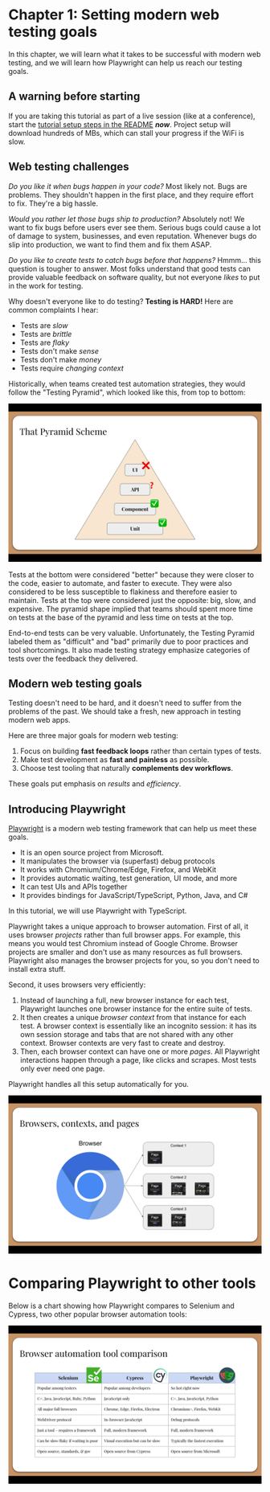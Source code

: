 # Chapter 1: Setting modern web testing goals

In this chapter,
we will learn what it takes to be successful with modern web testing,
and we will learn how Playwright can help us reach our testing goals.


## A warning before starting

If you are taking this tutorial as part of a live session (like at a conference),
start the [tutorial setup steps in the README](../README.md#tutorial-setup) ***now***.
Project setup will download hundreds of MBs, which can stall your progress if the WiFi is slow.


## Web testing challenges

*Do you like it when bugs happen in your code?*
Most likely not.
Bugs are problems.
They shouldn't happen in the first place,
and they require effort to fix.
They're a big hassle.

*Would you rather let those bugs ship to production?*
Absolutely not!
We want to fix bugs before users ever see them.
Serious bugs could cause a lot of damage to system, businesses, and even reputation.
Whenever bugs do slip into production, we want to find them and fix them ASAP.

*Do you like to create tests to catch bugs before that happens?*
Hmmm... this question is tougher to answer.
Most folks understand that good tests can provide valuable feedback on software quality,
but not everyone *likes* to put in the work for testing.

Why doesn't everyone like to do testing?
**Testing is HARD!**
Here are common complaints I hear:

* Tests are *slow*
* Tests are *brittle*
* Tests are *flaky*
* Tests don't make *sense*
* Tests don't make *money*
* Tests require *changing context*

Historically, when teams created test automation strategies, they would follow the "Testing Pyramid",
which looked like this, from top to bottom:

![Testing Pyramid](images/ch01/testing-pyramid.png)

Tests at the bottom were considered "better" because they were closer to the code, easier to automate, and faster to execute.
They were also considered to be less susceptible to flakiness and therefore easier to maintain.
Tests at the top were considered just the opposite: big, slow, and expensive.
The pyramid shape implied that teams should spent more time on tests at the base of the pyramid and less time on tests at the top.

End-to-end tests can be very valuable.
Unfortunately, the Testing Pyramid labeled them as "difficult" and "bad" primarily due to poor practices and tool shortcomings.
It also made testing strategy emphasize categories of tests over the feedback they delivered.


## Modern web testing goals

Testing doesn't need to be hard, and it doesn't need to suffer from the problems of the past.
We should take a fresh, new approach in testing modern web apps.

Here are three major goals for modern web testing:

1. Focus on building **fast feedback loops** rather than certain types of tests.
2. Make test development as **fast and painless** as possible.
3. Choose test tooling that naturally **complements dev workflows**.

These goals put emphasis on *results* and *efficiency*.


## Introducing Playwright

[Playwright](https://playwright.dev/) is a modern web testing framework that can help us meet these goals.

* It is an open source project from Microsoft.
* It manipulates the browser via (superfast) debug protocols
* It works with Chromium/Chrome/Edge, Firefox, and WebKit
* It provides automatic waiting, test generation, UI mode, and more
* It can test UIs and APIs together
* It provides bindings for JavaScript/TypeScript, Python, Java, and C#

In this tutorial, we will use Playwright with TypeScript.

Playwright takes a unique approach to browser automation.
First of all, it uses browser *projects* rather than full browser apps.
For example, this means you would test Chromium instead of Google Chrome.
Browser projects are smaller and don't use as many resources as full browsers.
Playwright also manages the browser projects for you, so you don't need to install extra stuff.

Second, it uses browsers very efficiently:

1. Instead of launching a full, new browser instance for each test,
   Playwright launches one browser instance for the entire suite of tests.
2. It then creates a unique *browser context* from that instance for each test.
   A browser context is essentially like an incognito session:
   it has its own session storage and tabs that are not shared with any other context.
   Browser contexts are very fast to create and destroy.
3. Then, each browser context can have one or more *pages*.
   All Playwright interactions happen through a page, like clicks and scrapes.
   Most tests only ever need one page.

Playwright handles all this setup automatically for you.

![Browsers, contexts, and pages](images/ch01/browsers-contexts-pages.png)


# Comparing Playwright to other tools

Below is a chart showing how Playwright compares to Selenium and Cypress,
two other popular browser automation tools:

![Browser automation tool comparison](images/ch01/tool-comparison.png)
